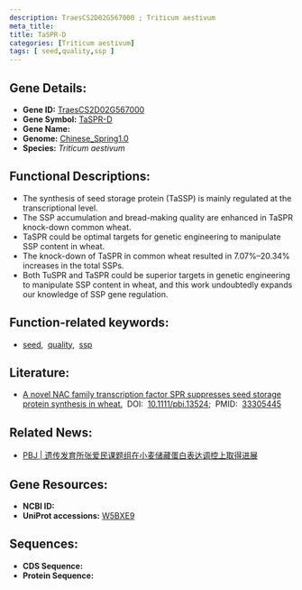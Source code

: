 ```yaml
---
description: TraesCS2D02G567000 ; Triticum aestivum
meta_title:
title: TaSPR-D
categories: [Triticum aestivum]
tags: [ seed,quality,ssp ]
---
```


## Gene Details:
- **Gene ID:**	[TraesCS2D02G567000](https://ensembl.gramene.org/Triticum_aestivum/Gene/Summary?g=TraesCS2D02G567000)
- **Gene Symbol:** <u>TaSPR-D</u>
- **Gene Name:** 
- **Genome:** [Chinese_Spring1.0](https://ensembl.gramene.org/Triticum_aestivum/Info/Index)
- **Species:** *Triticum aestivum*

## Functional Descriptions:
   - The synthesis of seed storage protein (TaSSP) is mainly regulated at the transcriptional level.
   - The SSP accumulation and bread-making quality are enhanced in TaSPR knock-down common wheat.
   - TaSPR could be optimal targets for genetic engineering to manipulate SSP content in wheat.
   - The knock-down of TaSPR in common wheat resulted in 7.07%–20.34% increases in the total SSPs.
   - Both TuSPR and TaSPR could be superior targets in genetic engineering to manipulate SSP content in wheat, and this work undoubtedly expands our knowledge of SSP gene regulation.

## Function-related keywords:
   - [seed](/tags/seed/),&nbsp;&nbsp;[quality](/tags/quality/),&nbsp;&nbsp;[ssp](/tags/ssp/)

## Literature:
   - [A novel NAC family transcription factor SPR suppresses seed storage protein synthesis in wheat.]( https://onlinelibrary.wiley.com/doi/10.1111/pbi.13524)&nbsp;&nbsp;DOI:&nbsp;&nbsp;[10.1111/pbi.13524](https://onlinelibrary.wiley.com/doi/10.1111/pbi.13524);&nbsp;&nbsp;PMID:&nbsp;&nbsp;[33305445](https://pubmed.ncbi.nlm.nih.gov/33305445/)

## Related News:
   - [PBJ | 遗传发育所张爱民课题组在小麦储藏蛋白表达调控上取得进展](https://mp.weixin.qq.com/s?__biz=Mzg3MDEwNDEyMg==&mid=2247509894&idx=2&sn=933977cf88544197fa16b5cc5bde5965&chksm=ce900ad3f9e783c562598f2776a31a2c49b6984367834ae5433330345f913b90d0037b625ccc&scene=27#wechat_redirect)

## Gene Resources:
- **NCBI ID:**  [](https://www.ncbi.nlm.nih.gov/gene/?term=)
- **UniProt accessions:** [W5BXE9](https://www.uniprot.org/uniprotkb/W5BXE9/entry)



## Sequences:
- **CDS Sequence:**
- **Protein Sequence:**
